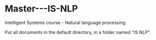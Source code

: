 # Master---IS-NLP
Intelligent Systems course - Natural language processing

Put all documents in the default directory, in a folder named "IS NLP".
